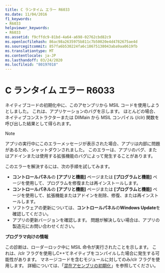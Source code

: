 ```yaml
---
title: C ランタイム エラー R6033
ms.date: 11/04/2016
f1_keywords:
- R6033
helpviewer_keywords:
- R6033
ms.assetid: f9cffdc9-81bd-4a64-a698-02762cbd82c9
ms.openlocfilehash: 86ac98a2635975b811c7b50020e4d4782675ae4d
ms.sourcegitcommit: 857fa6b530224fa6c18675138043aba9aa0619fb
ms.translationtype: MT
ms.contentlocale: ja-JP
ms.lasthandoff: 03/24/2020
ms.locfileid: "80197018"
---
```

# <a name="c-runtime-error-r6033"></a>C ランタイム エラー R6033

ネイティブコードの初期化中に、このアセンブリから MSIL コードを使用しようとしました。 これは、アプリケーションのバグを示します。 ほとんどの場合、ネイティブコンストラクターまたは DllMain から MSIL コンパイル (/clr) 関数を呼び出した結果として得られます。

> [!NOTE]
> アプリの実行中にこのエラーメッセージが表示された場合、アプリは内部に問題があるため、シャットダウンされました。 このエラーは、アプリのバグ、またはアドインまたは使用する拡張機能のバグによって発生することがあります。
>
> このエラーを解決するには、次の手順を試してみます。
>
> - **コントロールパネル**の **[アプリと機能]** ページまたは **[プログラムと機能]** ページを使用して、プログラムを修復または再インストールします。
> - **コントロールパネル**の **[アプリと機能]** ページまたは **[プログラムと機能]** ページを使用して、拡張機能またはアドインを削除、修復、または再インストールします。
> - ソフトウェアの更新については、**コントロールパネル**の**Windows Update**を確認してください。
> - アプリの更新バージョンを確認します。 問題が解決しない場合は、アプリの製造元にお問い合わせください。

**プログラマ向けの情報**

この診断は、ローダーロック中に MSIL 命令が実行されたことを示します。 これは、/clr フラグを使用しC++てネイティブをコンパイルした場合に発生する可能性があります。 マネージコードを含むモジュールに対してのみ/clr フラグを使用します。 詳細については、「[混在アセンブリの初期化](../../dotnet/initialization-of-mixed-assemblies.md)」を参照してください。
